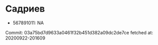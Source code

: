# Садриев
- 567891011: NA

Commit: 03a75bd7d9633a0461f32b451d382a09dc2de7ce
 fetched at: 20200922-201609
